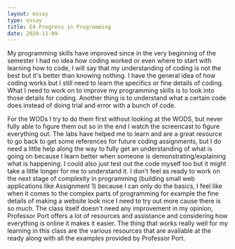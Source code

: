 ```yaml
---
layout: essay
type: essay
title: E4 Progress in Programming
date: 2020-11-09
---
```

My programming skills have improved since in the very beginning of the semester I had no idea how coding worked or even where to start with learning how to code, I will say that my understanding of coding is not the best but it's better than knowing nothing. I have the general idea of how coding works but I still need to learn the specifics or fine details of coding. What I need to work on to improve my programming skills is to look into those details for coding. Another thing is to understand what a certain code does instead of doing trial and error with a bunch of code.

For the WODs I try to do them first without looking at the WODS, but never fully able to figure them out so in the end I watch the screencast to figure everything out. The labs have helped me to learn and are a great resource to go back to get some references for future coding assignments, but I do need a little help along the way to fully get an understanding of what is going on because I learn better when someone is demonstrating/explaining what is happening. I could also just test out the code myself too but it might take a little longer for me to understand it. I don't feel as ready to work on the next stage of complexity in programming (building small web applications like Assignment 1) because I can only do the basics, I feel like when it comes to the complex parts of programming for example the fine details of making a website look nice I need to try out more cause there is so much. The class itself doesn't need any improvement in my opinion, Professor Port offers a lot of resources and assistance and considering how everything is online it makes it easier. The thing that works really well for my learning in this class are the various resources that are available at the ready along with all the examples provided by Professor Port.


